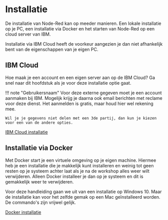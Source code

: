 # Installatie

De installatie van Node-Red kan op meeder manieren. Een lokale installatie op je PC,  een installatie via Docker en het starten van Node-Red op een cloud server van IBM.

Installatie via IBM Cloud heeft de voorkeur aangezien je dan niet afhankelijk bent van de eigenschappen van je eigen PC.

## IBM Cloud

Hoe maak je een account en een eigen server aan op de IBM Cloud? Ga snel naar dit hoofdstuk als je voor deze installatie optie gaat.

!!! note "Gebruikersnaam"
	Voor deze externe gegeven moet je een account aanmaken bij IBM. Mogelijk krijg je daarna ook email berichten met reclame voor deze dienst. Het aanmelden is gratis, maar houd hier wel rekening mee.
	
	Wil je je gegevens niet delen met een 3de partij, dan kun je kiezen voor een van de andere opties.

[IBM Cloud installatie](ibm-cloud.md)

## Installatie via Docker 

Met Docker start je een virtuele omgeving op je eigen machine. Hiermee heb je een installatie die je makkelijk kunt installeren en weinig tot geen resten op je systeem achter laat als je na de workshop alles weer wilt verwijderen. Alleen Docker installeer je dan op je systeem en dit is gemakkelijk weer te verwijderen.

Voor deze handleiding gaan we uit van een installatie op Windows 10. Maar de installatie kan voor het zelfde gemak op een Mac geïnstalleerd worden. De commando's zijn vrijwel gelijk.

[Docker installatie](docker-install.md)





